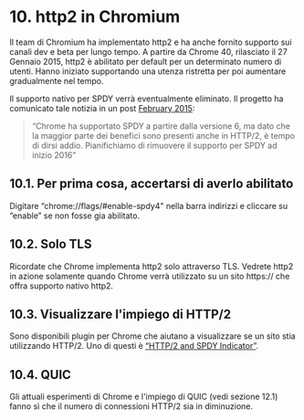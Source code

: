 # 10. http2 in Chromium

Il team di Chromium ha implementato http2 e ha anche fornito supporto sui canali dev e beta per lungo tempo. A partire da Chrome 40, rilasciato il 27 Gennaio 2015, http2 è abilitato per default per un determinato numero di utenti. Hanno iniziato supportando una utenza ristretta per poi aumentare gradualmente nel tempo.

Il supporto nativo per SPDY verrà eventualmente eliminato. Il progetto ha comunicato tale notizia in un post [February 2015](https://blog.chromium.org/2015/02/hello-http2-goodbye-spdy.html):

> “Chrome ha supportato SPDY a partire dalla versione 6, ma dato che la maggior parte dei benefici sono presenti anche in HTTP/2, è tempo di dirsi addio. Pianifichiamo di rimuovere il supporto per SPDY ad inizio 2016”

## 10.1. Per prima cosa, accertarsi di averlo abilitato

Digitare “chrome://flags/\#enable-spdy4" nella barra indirizzi e cliccare su “enable” se non fosse gia abilitato.

## 10.2. Solo TLS

Ricordate che Chrome implementa http2 solo attraverso TLS. Vedrete http2 in azione solamente quando Chrome verrà utilizzato su un sito https:// che offra supporto nativo http2.

## 10.3. Visualizzare l'impiego di HTTP/2

Sono disponibili plugin per Chrome che aiutano a visualizzare se un sito stia utilizzando HTTP/2. Uno di questi è [“HTTP/2 and SPDY Indicator”](https://chrome.google.com/webstore/detail/spdy-indicator/mpbpobfflnpcgagjijhmgnchggcjblin).

## 10.4. QUIC

Gli attuali esperimenti di Chrome e l'impiego di QUIC \(vedi sezione 12.1\) fanno sì che il numero di connessioni HTTP/2 sia in diminuzione.

